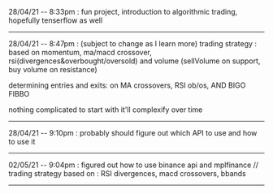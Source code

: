 28/04/21 -- 8:33pm :
fun project, introduction to algorithmic trading, hopefully tenserflow as well
___________________________________

28/04/21 -- 8:47pm :
(subject to change as I learn more)
trading strategy :
based on momentum, ma/macd crossover, rsi(divergences&overbought/oversold) and volume (sellVolume on support, buy volume on resistance)

determining entries and exits:
on MA crossovers, RSI ob/os, AND BIGO FIBBO

nothing complicated to start with
it'll complexify over time
___________________________________

28/04/21 -- 9:10pm :
probably should figure out which API to use and how to use it

___________________________________

02/05/21 -- 9:04pm :
figured out how to use binance api and mplfinance //
trading strategy based on : RSI divergences, macd crossovers, bbands

___________________________________
